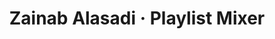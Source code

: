 ---
title:        "Zainab Alasadi · Playlist Mixer"
catchy-title: "Humanising music suggestions with voice"
company:      "Amazon"
year:         2019
image:        "../assets/images/site/grey.jpg"
categories:   case-study
layout:       post
slug:         "playlist-mixer"

role:         "Designer"
team:         "N/A"
timeline:     "February 2019"
description:  "As part of a 3 day design challenge, I designed an Amazon Alexa extension, Playlist Mixer that takes the knowledge base from a users Amazon Music account and humanises music suggestions through Alexa, closing the gap between the two Amazon native products."
---